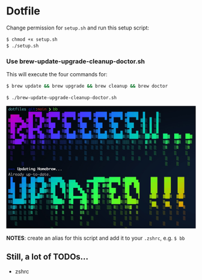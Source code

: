 # Dotfile

Change permission for `setup.sh` and run this setup script:

```bash
$ chmod +x setup.sh
$ ./setup.sh
```

### Use brew-update-upgrade-cleanup-doctor.sh

This will execute the four commands for:

```bash
$ brew update && brew upgrade && brew cleanup && brew doctor
```

```bash
$ ./brew-update-upgrade-cleanup-doctor.sh
```

![example](assets/bb-example.jpeg)

**NOTES**: create an alias for this script and add it to your `.zshrc`, e.g. `$ bb`


## Still, a lot of TODOs...

- zshrc

